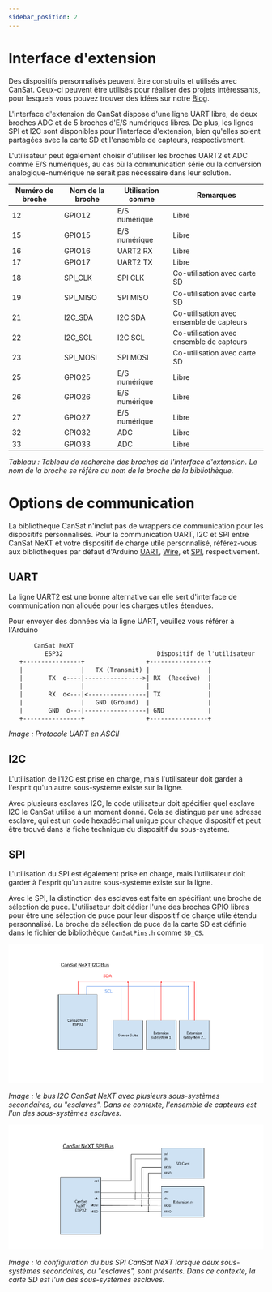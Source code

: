```yaml
---
sidebar_position: 2
---
```


# Interface d'extension

Des dispositifs personnalisés peuvent être construits et utilisés avec CanSat. Ceux-ci peuvent être utilisés pour réaliser des projets intéressants, pour lesquels vous pouvez trouver des idées sur notre [Blog](/blog).

L'interface d'extension de CanSat dispose d'une ligne UART libre, de deux broches ADC et de 5 broches d'E/S numériques libres. De plus, les lignes SPI et I2C sont disponibles pour l'interface d'extension, bien qu'elles soient partagées avec la carte SD et l'ensemble de capteurs, respectivement.

L'utilisateur peut également choisir d'utiliser les broches UART2 et ADC comme E/S numériques, au cas où la communication série ou la conversion analogique-numérique ne serait pas nécessaire dans leur solution.

| Numéro de broche | Nom de la broche | Utilisation comme | Remarques                  |
|------------------|------------------|-------------------|----------------------------|
| 12               | GPIO12           | E/S numérique     | Libre                      |
| 15               | GPIO15           | E/S numérique     | Libre                      |
| 16               | GPIO16           | UART2 RX          | Libre                      |
| 17               | GPIO17           | UART2 TX          | Libre                      |
| 18               | SPI_CLK          | SPI CLK           | Co-utilisation avec carte SD|
| 19               | SPI_MISO         | SPI MISO          | Co-utilisation avec carte SD|
| 21               | I2C_SDA          | I2C SDA           | Co-utilisation avec ensemble de capteurs |
| 22               | I2C_SCL          | I2C SCL           | Co-utilisation avec ensemble de capteurs |
| 23               | SPI_MOSI         | SPI MOSI          | Co-utilisation avec carte SD|
| 25               | GPIO25           | E/S numérique     | Libre                      |
| 26               | GPIO26           | E/S numérique     | Libre                      |
| 27               | GPIO27           | E/S numérique     | Libre                      |
| 32               | GPIO32           | ADC               | Libre                      |
| 33               | GPIO33           | ADC               | Libre                      |

*Tableau : Tableau de recherche des broches de l'interface d'extension. Le nom de la broche se réfère au nom de la broche de la bibliothèque.*

# Options de communication

La bibliothèque CanSat n'inclut pas de wrappers de communication pour les dispositifs personnalisés. Pour la communication UART, I2C et SPI entre CanSat NeXT et votre dispositif de charge utile personnalisé, référez-vous aux bibliothèques par défaut d'Arduino [UART](https://docs.arduino.cc/learn/communication/uart/), [Wire](https://docs.arduino.cc/learn/communication/wire/), et [SPI](https://docs.arduino.cc/learn/communication/spi/), respectivement.

## UART

La ligne UART2 est une bonne alternative car elle sert d'interface de communication non allouée pour les charges utiles étendues.

Pour envoyer des données via la ligne UART, veuillez vous référer à l'Arduino

```
       CanSat NeXT
          ESP32                          Dispositif de l'utilisateur
   +----------------+                 +----------------+
   |                |   TX (Transmit) |                |
   |       TX  o----|---------------->| RX  (Receive)  |
   |                |                 |                |
   |       RX  o<---|<----------------| TX             |
   |                |   GND (Ground)  |                |
   |       GND  o---|-----------------| GND            |
   +----------------+                 +----------------+
```
*Image : Protocole UART en ASCII*


## I2C

L'utilisation de l'I2C est prise en charge, mais l'utilisateur doit garder à l'esprit qu'un autre sous-système existe sur la ligne.

Avec plusieurs esclaves I2C, le code utilisateur doit spécifier quel esclave I2C le CanSat utilise à un moment donné. Cela se distingue par une adresse esclave, qui est un code hexadécimal unique pour chaque dispositif et peut être trouvé dans la fiche technique du dispositif du sous-système.

## SPI

L'utilisation du SPI est également prise en charge, mais l'utilisateur doit garder à l'esprit qu'un autre sous-système existe sur la ligne.

Avec le SPI, la distinction des esclaves est faite en spécifiant une broche de sélection de puce. L'utilisateur doit dédier l'une des broches GPIO libres pour être une sélection de puce pour leur dispositif de charge utile étendu personnalisé. La broche de sélection de puce de la carte SD est définie dans le fichier de bibliothèque ``CanSatPins.h`` comme ``SD_CS``.

![Bus I2C CanSat NeXT.](./img/i2c_bus2.png)

*Image : le bus I2C CanSat NeXT avec plusieurs sous-systèmes secondaires, ou "esclaves". Dans ce contexte, l'ensemble de capteurs est l'un des sous-systèmes esclaves.*

![Bus SPI CanSat NeXT.](./img/spi_bus.png)

*Image : la configuration du bus SPI CanSat NeXT lorsque deux sous-systèmes secondaires, ou "esclaves", sont présents. Dans ce contexte, la carte SD est l'un des sous-systèmes esclaves.*
